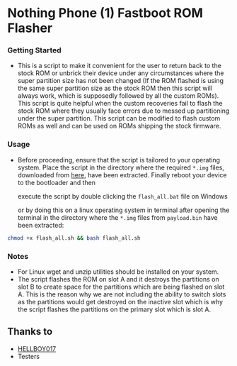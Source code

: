 # Nothing Phone (1) Fastboot ROM Flasher

### Getting Started
- This is a script to make it convenient for the user to return back to the stock ROM or unbrick their device under any circumstances where the super partition size has not been changed (If the ROM flashed is using the same super partition size as the stock ROM then this script will always work, which is supposedly followed by all the custom ROMs). This script is quite helpful when the custom recoveries fail to flash the stock ROM where they usually face errors due to messed up partitioning under the super partition. This script can be modified to flash custom ROMs as well and can be used on ROMs shipping the stock firmware.

### Usage
- Before proceeding, ensure that the script is tailored to your operating system. Place the script in the directory where the required `*.img` files, downloaded from [here](https://github.com/spike0en/Spacewar_Archive), have been extracted. Finally reboot your device to the bootloader and then 

  execute the script by double clicking the `flash_all.bat` file on Windows

  or by doing this on a linux operating system in terminal after opening the terminal in the directory where the `*.img` files from `payload.bin` have been extracted:

```bash
chmod +x flash_all.sh && bash flash_all.sh
```

### Notes
- For Linux wget and unzip utilities should be installed on your system.
- The script flashes the ROM on slot A and it destroys the partitions on slot B to create space for the partitions which are being flashed on slot A. This is the reason why we are not including the ability to switch slots as the partitions would get destroyed on the inactive slot which is why the script flashes the partitions on the primary slot which is slot A.

## Thanks to
- [HELLBOY017](https://github.com/HELLBOY017)
- Testers
